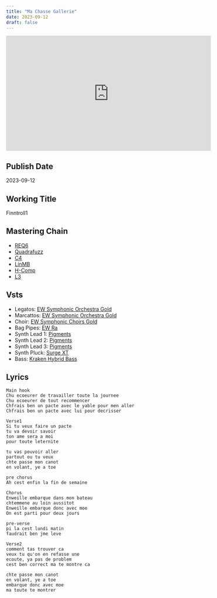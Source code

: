 ```yaml
---
title: "Ma Chasse Gallerie"
date: 2023-09-12
draft: false
---
```



<iframe width="560" height="315" src="https://www.youtube.com/embed/kEaOXydWp6E?si=aTh_vBapIrTQpQbK" title="YouTube video player" frameborder="0" allow="accelerometer; autoplay; clipboard-write; encrypted-media; gyroscope; picture-in-picture; web-share" allowfullscreen></iframe>

## Publish Date

2023-09-12

## Working Title

Finntroll1

## Mastering Chain

- [REQ6](https://www.waves.com/plugins/renaissance-equalizer)
- [Quadrafuzz](https://steinberg.help/cubase_plugin_reference/v9/en/_shared/topics/plug_ref/quadrafuzz_v2.html)
- [C4](https://www.waves.com/plugins/c4-multiband-compressor)
- [LinMB](https://www.waves.com/plugins/linear-phase-multiband-compressor)
- [H-Comp](https://www.waves.com/plugins/h-comp-hybrid-compressor)
- [L3](https://www.waves.com/plugins/l3-multimaximizer)

## Vsts

- Legatos: [EW Symphonic Orchestra Gold](https://www.soundsonline.com/orchestral/symphonic-orchestra)
- Marcattos: [EW Symphonic Orchestra Gold](https://www.soundsonline.com/orchestral/symphonic-orchestra)
- Choir: [EW Symphonic Choirs Gold](https://www.soundsonline.com/vocals/symphonic-choirs)
- Bag Pipes: [EW Ra](https://www.soundsonline.com/world-and-traditional/ra)
- Synth Lead 1: [Pigments](https://www.arturia.com/products/software-instruments/pigments/overview)
- Synth Lead 2: [Pigments](https://www.arturia.com/products/software-instruments/pigments/overview)
- Synth Lead 3: [Pigments](https://www.arturia.com/products/software-instruments/pigments/overview)
- Synth Pluck: [Surge XT](https://surge-synthesizer.github.io/)
- Bass: [Kraken Hybrid Bass](https://solemntones.com/products/kraken-hybrid-bass)

## Lyrics
```
Main hook
Chu ecoeurer de travailler toute la journee
Chu ecoeurer de tout recommencer
Chfrais ben un pacte avec le yable pour men aller
Chfrais ben un pacte avec lui pour decrisser

Verse1
Si tu veux faire un pacte
tu va devoir savoir
ton ame sera a moi
pour toute leternite

tu vas pouvoir aller
partout ou tu veux
chte passe mon canot
en volant, ye a toe

pre chorus
Ah cest enfin la fin de semaine

Chorus
Enweille embarque dans mon bateau
chtemmene au loin aussitot
Enweille embarque donc avec moe
On est parti pour deux jours

pre-verse 
pi la cest lundi matin
faudrait ben jme leve 

Verse2
comment tas trouver ca
veux tu qu'on en refasse une
ecoute, ya pas de problem
cest ben correct ma te montre ca

chte passe mon canot
en volant, ye a toe
embarque donc avec moe
ma toute te montrer
```